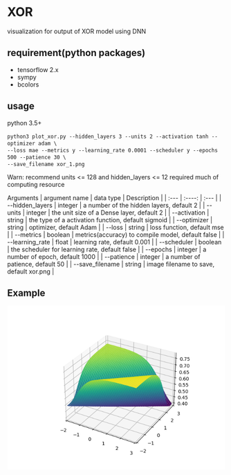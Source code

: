 # XOR
visualization for output of XOR model using DNN 

## requirement(python packages)
- tensorflow 2.x
- sympy
- bcolors

## usage
python 3.5+
```shell
python3 plot_xor.py --hidden_layers 3 --units 2 --activation tanh --optimizer adam \
--loss mae --metrics y --learning_rate 0.0001 --scheduler y --epochs 500 --patience 30 \
--save_filename xor_1.png 
```
Warn: recommend units <= 128 and hidden_layers <= 12
required much of computing resource

Arguments
| argument name   |  data type   | Description                                         |
| :---            | :----:       | :---                                                |
| --hidden_layers | integer      | a number of the hidden layers, default 2            |
| --units         | integer      | the unit size of a Dense layer, default 2           |
| --activation    | string       | the type of a activation function, default sigmoid  |
| --optimizer     | string       | optimizer, default Adam                             |
| --loss          | string       | loss function, default mse                          |
| --metrics       | boolean      | metrics(accuracy) to compile model, default false   |
| --learning_rate | float        | learning rate, default 0.001                        |
| --scheduler     | boolean      | the scheduler for learning rate, default false      |
| --epochs        | integer      | a number of epoch, default 1000                     |
| --patience      | integer      | a number of patience, default 50                    |
| --save_filename | string       | image filename to save, default xor.png             |

## Example 
![GitHub Logo](/results/xor.png)
